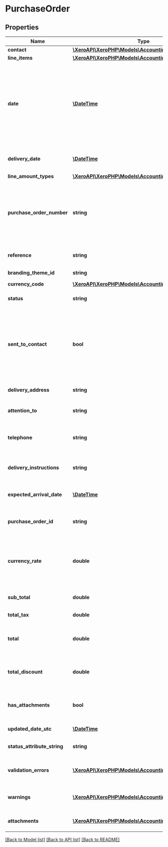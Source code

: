 # PurchaseOrder

## Properties
Name | Type | Description | Notes
------------ | ------------- | ------------- | -------------
**contact** | [**\XeroAPI\XeroPHP\Models\Accounting\Contact**](Contact.md) |  | 
**line_items** | [**\XeroAPI\XeroPHP\Models\Accounting\LineItem[]**](LineItem.md) | See LineItems | 
**date** | [**\DateTime**](\DateTime.md) | Date purchase order was issued – YYYY-MM-DD. If the Date element is not specified then it will default to the current date based on the timezone setting of the organisation | [optional] 
**delivery_date** | [**\DateTime**](\DateTime.md) | Date the goods are to be delivered – YYYY-MM-DD | [optional] 
**line_amount_types** | [**\XeroAPI\XeroPHP\Models\Accounting\LineAmountTypes**](LineAmountTypes.md) |  | [optional] 
**purchase_order_number** | **string** | Unique alpha numeric code identifying purchase order (when missing will auto-generate from your Organisation Invoice Settings) | [optional] 
**reference** | **string** | Additional reference number | [optional] 
**branding_theme_id** | **string** | See BrandingThemes | [optional] 
**currency_code** | [**\XeroAPI\XeroPHP\Models\Accounting\CurrencyCode**](CurrencyCode.md) |  | [optional] 
**status** | **string** | See Purchase Order Status Codes | [optional] 
**sent_to_contact** | **bool** | Boolean to set whether the purchase order should be marked as “sent”. This can be set only on purchase orders that have been approved or billed | [optional] 
**delivery_address** | **string** | The address the goods are to be delivered to | [optional] 
**attention_to** | **string** | The person that the delivery is going to | [optional] 
**telephone** | **string** | The phone number for the person accepting the delivery | [optional] 
**delivery_instructions** | **string** | A free text feild for instructions (500 characters max) | [optional] 
**expected_arrival_date** | [**\DateTime**](\DateTime.md) | The date the goods are expected to arrive. | [optional] 
**purchase_order_id** | **string** | Xero generated unique identifier for purchase order | [optional] 
**currency_rate** | **double** | The currency rate for a multicurrency purchase order. If no rate is specified, the XE.com day rate is used. | [optional] 
**sub_total** | **double** | Total of purchase order excluding taxes | [optional] 
**total_tax** | **double** | Total tax on purchase order | [optional] 
**total** | **double** | Total of Purchase Order tax inclusive (i.e. SubTotal + TotalTax) | [optional] 
**total_discount** | **double** | Total of discounts applied on the purchase order line items | [optional] 
**has_attachments** | **bool** | boolean to indicate if a purchase order has an attachment | [optional] 
**updated_date_utc** | [**\DateTime**](\DateTime.md) | Last modified date UTC format | [optional] 
**status_attribute_string** | **string** | A string to indicate if a invoice status | [optional] 
**validation_errors** | [**\XeroAPI\XeroPHP\Models\Accounting\ValidationError[]**](ValidationError.md) | Displays array of validation error messages from the API | [optional] 
**warnings** | [**\XeroAPI\XeroPHP\Models\Accounting\ValidationError[]**](ValidationError.md) | Displays array of warning messages from the API | [optional] 
**attachments** | [**\XeroAPI\XeroPHP\Models\Accounting\Attachment[]**](Attachment.md) | Displays array of attachments from the API | [optional] 

[[Back to Model list]](../README.md#documentation-for-models) [[Back to API list]](../README.md#documentation-for-api-endpoints) [[Back to README]](../README.md)


